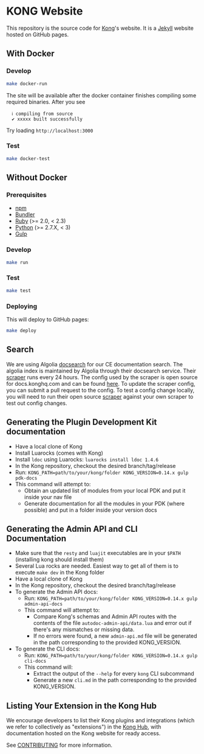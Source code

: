 # KONG Website

This repository is the source code for [Kong](https://github.com/Kong/kong)'s website. It is a [Jekyll](https://jekyllrb.com/) website hosted on GitHub pages.

## With Docker

### Develop

>
```bash
make docker-run
```

The site will be available after the docker container finishes compiling some required binaries. After you see
```
  ℹ compiling from source
  ✔ xxxxx built successfully
```
Try loading `http://localhost:3000`

### Test

>
```bash
make docker-test
```

## Without Docker

### Prerequisites

- [npm](https://www.npmjs.com/)
- [Bundler](https://bundler.io/)
- [Ruby](https://www.ruby-lang.org) (>= 2.0, < 2.3)
- [Python](https://www.python.org) (>= 2.7.X, < 3)
- [Gulp](https://gulpjs.com/)

### Develop

>
```bash
make run
```

### Test

>
```bash
make test
```

### Deploying

This will deploy to GitHub pages:

>
```bash
make deploy
```

## Search

We are using Algolia [docsearch](https://www.algolia.com/docsearch) for our CE
documentation search. The algolia index is maintained by Algolia through their
docsearch service. Their [scraper](https://github.com/algolia/docsearch-scraper)
runs every 24 hours. The config used by the scraper is open source for
docs.konghq.com and can be found [here](https://github.com/algolia/docsearch-configs/blob/master/configs/getkong.json).
To update the scraper config, you can submit a pull request to the config. To
test a config change locally, you will need to run their open source
[scraper](https://github.com/algolia/docsearch-scraper) against your own
scraper to test out config changes.

## Generating the Plugin Development Kit documentation

- Have a local clone of Kong
- Install Luarocks (comes with Kong)
- Install `ldoc` using Luarocks: `luarocks install ldoc 1.4.6`
- In the Kong repository, checkout the desired branch/tag/release
- Run: `KONG_PATH=path/to/your/kong/folder KONG_VERSION=0.14.x gulp pdk-docs`
- This command will attempt to:
  * Obtain an updated list of modules from your local PDK and put it inside
    your nav file
  * Generate documentation for all the modules in your PDK (where possible) and
    put in a folder inside your version docs

## Generating the Admin API and CLI Documentation

- Make sure that the `resty` and `luajit` executables are in your `$PATH` (installing kong should install them)
- Several Lua rocks are needed. Easiest way to get all of them is to execute `make dev` in the Kong folder
- Have a local clone of Kong
- In the Kong repository, checkout the desired branch/tag/release
- To generate the Admin API docs:
  - Run: `KONG_PATH=path/to/your/kong/folder KONG_VERSION=0.14.x gulp admin-api-docs`
  - This command will attempt to:
    * Compare Kong's schemas and Admin API routes with the contents of the file
      `autodoc-admin-api/data.lua` and error out if there's any mismatches or missing data.
    * If no errors were found, a new `admin-api.md` file will be generated in the path corresponding
      to the provided KONG_VERSION.
- To generate the CLI docs:
  - Run: `KONG_PATH=path/to/your/kong/folder KONG_VERSION=0.14.x gulp cli-docs`
  - This command will:
    * Extract the output of the `--help` for every `kong` CLI subcommand
    * Generate a new `cli.md` in the path corresponding to the provided KONG_VERSION.

## Listing Your Extension in the Kong Hub

We encourage developers to list their Kong plugins and integrations (which
we refer to collectively as "extensions") in the
[Kong Hub](https://docs.konghq.com/hub), with documentation hosted
on the Kong website for ready access.

See [CONTRIBUTING](https://github.com/Kong/docs.konghq.com/blob/master/CONTRIBUTING.md#contributing-to-kong-documentation-and-the-kong-hub) for more information.
